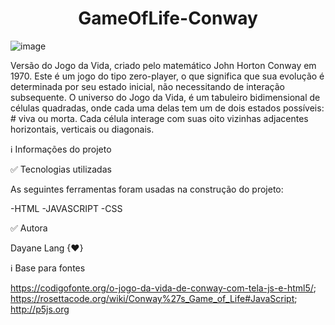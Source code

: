 <h1 align="center">GameOfLife-Conway</h1>

![image](https://user-images.githubusercontent.com/77943169/134582134-b37d8253-9fe4-4eed-a034-e4553f522d61.png)


Versão do Jogo da Vida, criado pelo matemático John Horton Conway em 1970. Este é um jogo do tipo zero-player, o que significa que sua evolução é determinada por seu estado inicial, não necessitando de interação subsequente. O universo do Jogo da Vida, é um tabuleiro bidimensional de células quadradas, onde cada uma delas tem um de dois estados possíveis: # viva ou morta. Cada célula interage com suas oito vizinhas adjacentes horizontais, verticais ou diagonais. 

ℹ️ Informações do projeto

✅ Tecnologias utilizadas

As seguintes ferramentas foram usadas na construção do projeto:

  -HTML
  -JAVASCRIPT
  -CSS
  
✅ Autora

Dayane Lang {♥}
 
ℹ️ Base para fontes
  
  https://codigofonte.org/o-jogo-da-vida-de-conway-com-tela-js-e-html5/; <br/>
  https://rosettacode.org/wiki/Conway%27s_Game_of_Life#JavaScript; <br/>
  http://p5js.org
